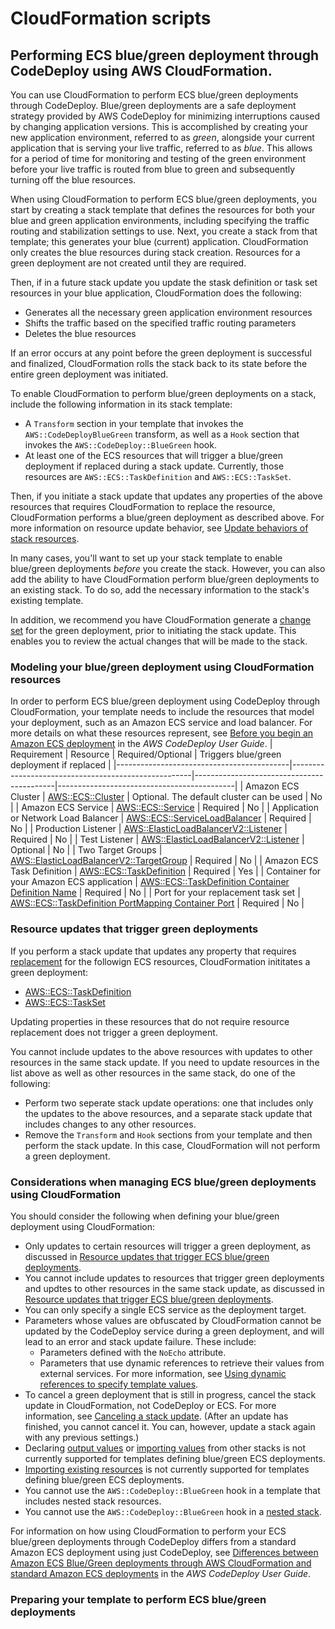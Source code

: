 # CloudFormation scripts
## Performing ECS blue/green deployment through CodeDeploy using AWS CloudFormation.
You can use CloudFormation to perform ECS blue/green deployments through CodeDeploy. Blue/green deployments are a safe deployment strategy provided by AWS CodeDeploy for minimizing interruptions caused by changing application versions. This is accomplished by creating your new application environment, referred to as _green_, alongside your current application that is serving your live traffic, referred to as _blue_. This allows for a period of time for monitoring and testing of the green environment before your live traffic is routed from blue to green and subsequently turning off the blue resources.

When using CloudFormation to perform ECS blue/green deployments, you start by creating a stack template that defines the resources for both your blue and green application environments, including specifying the traffic routing and stabilization settings to use. Next, you create a stack from that template; this generates your blue (current) application. CloudFormation only creates the blue resources during stack creation. Resources for a green deployment are not created until they are required.

Then, if in a future stack update you update the stask definition or task set resources in your blue application, CloudFormation does the following:
  * Generates all the necessary green application environment resources
  * Shifts the traffic based on the specified traffic routing parameters
  * Deletes the blue resources

If an error occurs at any point before the green deployment is successful and finalized, CloudFormation rolls the stack back to its state before the entire green deployment was initiated.

To enable CloudFormation to perform blue/green deployments on a stack, include the following information in its stack template:
  * A `Transform` section in your template that invokes the `AWS::CodeDeployBlueGreen` transform, as well as a `Hook` section that invokes the `AWS::CodeDeploy::BlueGreen` hook.
  * At least one of the ECS resources that will trigger a blue/green deployment if replaced during a stack update. Currently, those resources are `AWS::ECS::TaskDefinition` and `AWS::ECS::TaskSet`.

Then, if you initiate a stack update that updates any properties of the above resources that requires CloudFormation to replace the resource, CloudFormation performs a blue/green deployment as described above. For more information on resource update behavior, see [Update behaviors of stack resources](https://docs.aws.amazon.com/AWSCloudFormation/latest/UserGuide/using-cfn-updating-stacks-update-behaviors.html).

In many cases, you'll want to set up your stack template to enable blue/green deployments _before_ you create the stack. However, you can also add the ability to have CloudFormation perform blue/green deployments to an existing stack. To do so, add the necessary information to the stack's existing template.

In addition, we recommend you have CloudFormation generate a [change set](https://docs.aws.amazon.com/AWSCloudFormation/latest/UserGuide/using-cfn-updating-stacks-changesets.html) for the green deployment, prior to initiating the stack update. This enables you to review the actual changes that will be made to the stack.
### Modeling your blue/green deployment using CloudFormation resources
In order to perform ECS blue/green deployment using CodeDeploy through CloudFormation, your template needs to include the resources that model your deployment, such as an Amazon ECS service and load balancer. For more details on what these resources represent, see [Before you begin an Amazon ECS deployment](https://docs.aws.amazon.com/codedeploy/latest/userguide/deployment-steps-ecs.html#deployment-steps-prerequisites-ecs) in the _AWS CodeDeploy User Guide_.
| Requirement                               | Resource                                            | Required/Optional                         | Triggers blue/green deployment if replaced |
|-------------------------------------------|-----------------------------------------------------|-------------------------------------------|--------------------------------------------|
| Amazon ECS Cluster                        | [AWS::ECS::Cluster](https://docs.aws.amazon.com/AWSCloudFormation/latest/UserGuide/aws-resource-ecs-cluster.html)                                   | Optional. The default cluster can be used | No                                         |
| Amazon ECS Service                        | [AWS::ECS::Service](https://docs.aws.amazon.com/AWSCloudFormation/latest/UserGuide/aws-resource-ecs-service.html)                                   | Required                                  | No                                         |
| Application or Network Load Balancer      | [AWS::ECS::ServiceLoadBalancer](https://docs.aws.amazon.com/AWSCloudFormation/latest/UserGuide/aws-properties-ecs-service-loadbalancers.html)                       | Required                                  | No                                         |
| Production Listener                       | [AWS::ElasticLoadBalancerV2::Listener](https://docs.aws.amazon.com/AWSCloudFormation/latest/UserGuide/aws-resource-elasticloadbalancingv2-listener.html)                | Required                                  | No                                         |
| Test Listener                             | [AWS::ElasticLoadBalancerV2::Listener](https://docs.aws.amazon.com/AWSCloudFormation/latest/UserGuide/aws-resource-elasticloadbalancingv2-listener.html)                | Optional                                  | No                                         |
| Two Target Groups                         | [AWS::ElasticLoadBalancerV2::TargetGroup](https://docs.aws.amazon.com/AWSCloudFormation/latest/UserGuide/aws-resource-elasticloadbalancingv2-targetgroup.html)             | Required                                  | No                                         |
| Amazon ECS Task Definition                | [AWS::ECS::TaskDefinition](https://docs.aws.amazon.com/AWSCloudFormation/latest/UserGuide/aws-resource-ecs-taskdefinition.html)                            | Required                                  | Yes                                        |
| Container for your Amazon ECS application | [AWS::ECS::TaskDefinition Container Definition Name](https://docs.aws.amazon.com/AWSCloudFormation/latest/UserGuide/aws-properties-ecs-taskdefinition-containerdefinitions.html#cfn-ecs-taskdefinition-containerdefinition-name.html)  | Required                                  | No                                         |
| Port for your replacement task set        | [AWS::ECS::TaskDefinition PortMapping Container Port](https://docs.aws.amazon.com/AWSCloudFormation/latest/UserGuide/aws-properties-ecs-taskdefinition-containerdefinitions-portmappings.html#cfn-ecs-taskdefinition-containerdefinition-portmappings-containerport.html) | Required                                  | No                                         |
### Resource updates that trigger green deployments
If you perform a stack update that updates any property that requires [replacement](https://docs.aws.amazon.com/AWSCloudFormation/latest/UserGuide/using-cfn-updating-stacks-update-behaviors.html) for the followign ECS resources, CloudFormation inititates a green deployment:
  * [AWS::ECS::TaskDefinition](https://docs.aws.amazon.com/AWSCloudFormation/latest/UserGuide/aws-resource-ecs-taskdefinition.html)
  * [AWS::ECS::TaskSet](https://docs.aws.amazon.com/AWSCloudFormation/latest/UserGuide/aws-resource-ecs-taskset.html)

Updating properties in these resources that do not require resource replacement does not trigger a green deployment.

You cannot include updates to the above resources with updates to other resources in the same stack update. If you need to update resources in the list above as well as other resources in the same stack, do one of the following:
  * Perform two seperate stack update operations: one that includes only the updates to the above resources, and a separate stack update that includes changes to any other resources.
  * Remove the `Transform` and `Hook` sections from your template and then perform the stack update. In this case, CloudFormation will not perform a green deployment.
### Considerations when managing ECS blue/green deployments using CloudFormation
You should consider the following when defining your blue/green deployment using CloudFormation:
  * Only updates to certain resources will trigger a green deployment, as discussed in [Resource updates that trigger ECS blue/green deployments](https://docs.aws.amazon.com/AWSCloudFormation/latest/UserGuide/blue-green.html#blue-green-resources).
  * You cannot include updates to resources that trigger green deployments and updtes to other resources in the same stack update, as discussed in [Resource updates that trigger ECS blue/green deployments](https://docs.aws.amazon.com/AWSCloudFormation/latest/UserGuide/blue-green.html#blue-green-resources).
  * You can only specify a single ECS service as the deployment target.
  * Parameters whose values are obfuscated by CloudFormation cannot be updated by the CodeDeploy service during a green deployment, and will lead to an error and stack update failure. These include:
    - Parameters defined with the `NoEcho` attribute.
    - Parameters that use dynamic references to retrieve their values from external services. For more information, see [Using dynamic references to specify template values](https://docs.aws.amazon.com/AWSCloudFormation/latest/UserGuide/dynamic-references.html).
  * To cancel a green deployment that is still in progress, cancel the stack update in CloudFormation, not CodeDeploy or ECS. For more information, see [Canceling a stack update](https://docs.aws.amazon.com/AWSCloudFormation/latest/UserGuide/using-cfn--stack-update-cancel.html). (After an update has finished, you cannot cancel it. You can, however, update a stack again with any previous settings.)
  * Declaring [output values](https://docs.aws.amazon.com/AWSCloudFormation/latest/UserGuide/outputs-section-structure.html) or [importing values](https://docs.aws.amazon.com/AWSCloudFormation/latest/UserGuide/intrinsic-function-reference-importvalue.html) from other stacks is not currently supported for templates defining blue/green ECS deployments.
  * [Importing existing resources](https://docs.aws.amazon.com/AWSCloudFormation/latest/UserGuide/resource-import.html) is not currently supported for templates defining blue/green ECS deployments.
  * You cannot use the `AWS::CodeDeploy::BlueGreen` hook in a template that includes nested stack resources.
  * You cannot use the `AWS::CodeDeploy::BlueGreen` hook in a [nested stack](https://docs.aws.amazon.com/AWSCloudFormation/latest/UserGuide/using-cfn-nested-stacks.html).

For information on how using CloudFormation to perform your ECS blue/green deployments through CodeDeploy differs from a standard Amazon ECS deployment using just CodeDeploy, see [Differences between Amazon ECS Blue/Green deployments through AWS CloudFormation and standard Amazon ECS deployments](https://docs.aws.amazon.com/codedeploy/latest/userguide/deployments-create-prerequisites.html) in the _AWS CodeDeploy User Guide_.
### Preparing your template to perform ECS blue/green deployments


